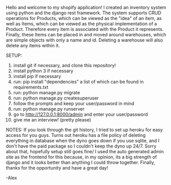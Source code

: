 Hello and welcome to my shopify application! 
I created an inventory system using python and the django rest framework. 
The system supports CRUD operations for Products, which can be viewed as the "idea" of an item, 
as well as Items, which can be viewed as the physical implementation of a Product. Therefore every item is associated with the Product it represents.
Finally, these Items can be placed in and moved around warehouses, which are simple objects with only a name and id. Deleting a warehouse will also delete any items within it.

SETUP:
1) install git if necessary, and clone this repository!
2) install python 3 if necessary
3) install pip if necessary
4) run: pip install "dependencies" a list of which can be found in requirements.txt
5) run: python manage.py migrate
6) run: python manage.py createsuperuser 
7) follow the prompts and keep your user/password in mind 
8) run: python manage.py runserver 
9) go to http://127.0.0.1:8000/admin and enter your user/password
10) give me an interview! (pretty please)


NOTES: If you look through the git history, I tried to set up heroku for easy access for you guys. Turns out heroku has a file policy of deleting everything in database when the dyno goes down if you use sqlite, and I don't have the paid package so I couldn't keep the dyno up 24/7. Sorry about that, hopefully setup still goes fine/
I used the auto generated admin site as the frontend for this because, in my opinion, its a big strength of django and it looks better than anything I could throw together. 
Finally, thanks for the opportunity and have a great day!

-Alex